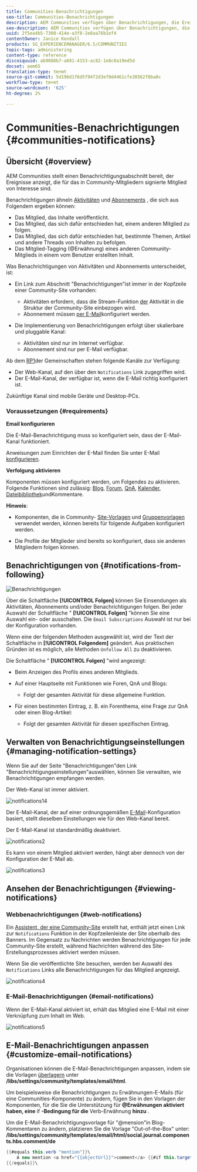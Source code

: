 ```yaml
---
title: Communities-Benachrichtigungen
seo-title: Communities-Benachrichtigungen
description: AEM Communities verfügen über Benachrichtigungen, die Ereignisse anzeigen, die für das angemeldete Community-Mitglied von Interesse sind
seo-description: AEM Communities verfügen über Benachrichtigungen, die Ereignisse anzeigen, die für das angemeldete Community-Mitglied von Interesse sind
uuid: 2f5ea4b5-7308-414e-a3f8-2e8aa76b1ef4
contentOwner: Janice Kendall
products: SG_EXPERIENCEMANAGER/6.5/COMMUNITIES
topic-tags: administering
content-type: reference
discoiquuid: ab9088b7-a691-4153-ac82-1e8c0a19ed5d
docset: aem65
translation-type: tm+mt
source-git-commit: 5d196d1f6d5f94f2d3ef0d4461cfe38562f8ba8c
workflow-type: tm+mt
source-wordcount: '625'
ht-degree: 2%

---
```



# Communities-Benachrichtigungen {#communities-notifications}

## Übersicht {#overview}

AEM Communities stellt einen Benachrichtigungsabschnitt bereit, der Ereignisse anzeigt, die für das in Community-Mitgliedern signierte Mitglied von Interesse sind.

Benachrichtigungen ähneln [Aktivitäten](/help/communities/essentials-activities.md) und [Abonnements](/help/communities/subscriptions.md) , die sich aus Folgendem ergeben können:

* Das Mitglied, das Inhalte veröffentlicht.
* Das Mitglied, das sich dafür entschieden hat, einem anderen Mitglied zu folgen.
* Das Mitglied, das sich dafür entschieden hat, bestimmte Themen, Artikel und andere Threads von Inhalten zu befolgen.
* Das Mitglied-Tagging (@Erwähnung) eines anderen Community-Mitglieds in einem vom Benutzer erstellten Inhalt.

Was Benachrichtigungen von Aktivitäten und Abonnements unterscheidet, ist:

* Ein Link zum Abschnitt &quot;Benachrichtigungen&quot;ist immer in der Kopfzeile einer Community-Site vorhanden:

   * Aktivitäten erfordern, dass die Stream-Funktion [der](/help/communities/functions.md#activity-stream-function) Aktivität in die Struktur der Community-Site einbezogen wird.
   * Abonnement müssen [per E-Mail](/help/communities/email.md)konfiguriert werden.

* Die Implementierung von Benachrichtigungen erfolgt über skalierbare und pluggable Kanal:

   * Aktivitäten sind nur im Internet verfügbar.
   * Abonnement sind nur per E-Mail verfügbar.

Ab dem [RP1](/help/communities/deploy-communities.md#latestfeaturepack)der Gemeinschaften stehen folgende Kanäle zur Verfügung:

* Der Web-Kanal, auf den über den `Notifications` Link zugegriffen wird.
* Der E-Mail-Kanal, der verfügbar ist, wenn die E-Mail richtig konfiguriert ist.

Zukünftige Kanal sind mobile Geräte und Desktop-PCs.

### Voraussetzungen {#requirements}

**Email konfigurieren**

Die E-Mail-Benachrichtigung muss so konfiguriert sein, dass der E-Mail-Kanal funktioniert.

Anweisungen zum Einrichten der E-Mail finden Sie unter E-Mail [konfigurieren](/help/communities/analytics.md).

**Verfolgung aktivieren**

Komponenten müssen konfiguriert werden, um Folgendes zu aktivieren. Folgende Funktionen sind zulässig: [Blog](/help/communities/blog-feature.md), [Forum](/help/communities/forum.md), [QnA](/help/communities/working-with-qna.md), [Kalender](/help/communities/calendar.md), [Dateibibliothek](/help/communities/file-library.md)[](/help/communities/comments.md)undKommentare.

**Hinweis**:

* Komponenten, die in Community- [Site-Vorlagen](/help/communities/sites.md) und [Gruppenvorlagen](/help/communities/tools-groups.md) verwendet werden, können bereits für folgende Aufgaben konfiguriert werden.

* Die Profile der Mitglieder sind bereits so konfiguriert, dass sie anderen Mitgliedern folgen können.

## Benachrichtigungen von {#notifications-from-following}

![Benachrichtigungen](assets/notifications.png)

Über die Schaltfläche **[!UICONTROL Folgen]** können Sie Einsendungen als Aktivitäten, Abonnements und/oder Benachrichtigungen folgen. Bei jeder Auswahl der Schaltfläche &quot; **[!UICONTROL Folgen]** &quot;können Sie eine Auswahl ein- oder ausschalten. Die `Email Subscriptions` Auswahl ist nur bei der Konfiguration vorhanden.

Wenn eine der folgenden Methoden ausgewählt ist, wird der Text der Schaltfläche in **[!UICONTROL Folgendem]** geändert. Aus praktischen Gründen ist es möglich, alle Methoden `Unfollow All` zu deaktivieren.

Die Schaltfläche &quot; **[!UICONTROL Folgen]** &quot;wird angezeigt:

* Beim Anzeigen des Profils eines anderen Mitglieds.
* Auf einer Hauptseite mit Funktionen wie Foren, QnA und Blogs:

   * Folgt der gesamten Aktivität für diese allgemeine Funktion.

* Für einen bestimmten Eintrag, z. B. ein Forenthema, eine Frage zur QnA oder einen Blog-Artikel:

   * Folgt der gesamten Aktivität für diesen spezifischen Eintrag.

## Verwalten von Benachrichtigungseinstellungen {#managing-notification-settings}

Wenn Sie auf der Seite &quot;Benachrichtigungen&quot;den Link &quot;Benachrichtigungseinstellungen&quot;auswählen, können Sie verwalten, wie Benachrichtigungen empfangen werden.

Der Web-Kanal ist immer aktiviert.

![notifications14](assets/notifications1.png)

Der E-Mail-Kanal, der auf einer ordnungsgemäßen [E-Mail](/help/communities/email.md)-Konfiguration basiert, stellt dieselben Einstellungen wie für den Web-Kanal bereit.

Der E-Mail-Kanal ist standardmäßig deaktiviert.

![notifications2](assets/notifications2.png)

Es kann von einem Mitglied aktiviert werden, hängt aber dennoch von der Konfiguration der E-Mail ab.

![notifications3](assets/notifications3.png)

## Ansehen der Benachrichtigungen {#viewing-notifications}

### Webbenachrichtigungen {#web-notifications}

Ein [Assistent, der eine Community-Site](/help/communities/sites-console.md) erstellt hat, enthält jetzt einen Link zur `Notifications` Funktion in der Kopfzeilenleiste der Site oberhalb des Banners. Im Gegensatz zu Nachrichten werden Benachrichtigungen für jede Community-Site erstellt, während Nachrichten während des Site-Erstellungsprozesses aktiviert werden müssen.

Wenn Sie die veröffentlichte Site besuchen, werden bei Auswahl des `Notifications` Links alle Benachrichtigungen für das Mitglied angezeigt.

![notifications4](assets/notifications4.png)

### E-Mail-Benachrichtigungen {#email-notifications}

Wenn der E-Mail-Kanal aktiviert ist, erhält das Mitglied eine E-Mail mit einer Verknüpfung zum Inhalt im Web.

![notifications5](assets/notifications5.png)

## E-Mail-Benachrichtigungen anpassen {#customize-email-notifications}

Organisationen können die E-Mail-Benachrichtigungen anpassen, indem sie die Vorlagen [überlagern](/help/communities/client-customize.md#overlays) unter **/libs/settings/community/templates/email/html**.

Um beispielsweise die Benachrichtigungen zu Erwähnungen-E-Mails (für eine Communities-Komponente) zu ändern, fügen Sie in den Vorlagen der Komponenten, für die Sie die Unterstützung für **@Erwähnungen aktiviert haben, eine** if **-Bedingung für die** Verb-Erwähnung **hinzu** .

Um die E-Mail-Benachrichtigungsvorlage für &quot;@mension&quot;in Blog-Kommentaren zu ändern, platzieren Sie die Vorlage &quot;Out-of-the-Box&quot; unter: **/libs/settings/community/templates/email/html/social.journal.components.hbs.comment/de**

```java
{{#equals this.verb "mention"}}\
    A new mention <a href="{{objectUrl}}">comment</a> {{#if this.target.properties.[jcr:title]}}to the article "{{{target.displayName}}}" {{/if}}was added by {{{user.name}}} on {{dateUtil this.published format="EEE, d MMM yyyy HH:mm:ss z"}}.\n \
{{/equals}}\
```

